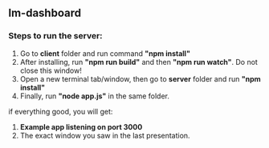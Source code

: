 ## lm-dashboard

### Steps to run the server:

1. Go to **client** folder and run command **"npm install"**
2. After installing, run **"npm run build"** and then **"npm run watch"**. Do not close this window!
3. Open a new terminal tab/window, then go to **server** folder and run **"npm install"**
4. Finally, run **"node app.js"** in the same folder.

if everything good, you will get:
1. **Example app listening on port 3000**
2. The exact window you saw in the last presentation.
